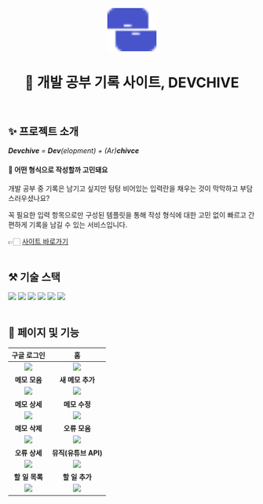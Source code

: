 <div align="center">
  <a href="https://devchive.netlify.app/">
  <img src="./public/logo.png" width="100px" alt="devchive logo"/>
  </a>

  <br>

  # 📝 개발 공부 기록 사이트, DEVCHIVE

  <br>
</div>



## ✨ 프로젝트 소개

***Devchive** = **Dev**(elopment) + (Ar)**chivce***


#### 🤔 어떤 형식으로 작성할까 고민돼요

개발 공부 중 기록은 남기고 싶지만 텅텅 비어있는 입력란을 채우는 것이 막막하고 부담스러우셨나요?

꼭 필요한 입력 항목으로만 구성된 템플릿을 통해 작성 형식에 대한 고민 없이 빠르고 간편하게 기록을 남길 수 있는 서비스입니다.

👉🏻 [사이트 바로가기](https://devchive.netlify.app/)
<br>
<br>


## ⚒️ 기술 스택
<img src="https://img.shields.io/badge/yarn-2C8EBB?style=for-the-badge&logo=yarn&logoColor=white">
<img src="https://img.shields.io/badge/React-61DAFB?style=for-the-badge&logo=React&logoColor=white">
<img src="https://img.shields.io/badge/JavaScript-F7DF1E?style=for-the-badge&logo=javascript&logoColor=black">
<img src="https://img.shields.io/badge/styled%20components-DB7093?style=for-the-badge&logo=styled-components&logoColor=white">
<img src="https://img.shields.io/badge/Firebase-FFCA28?style=for-the-badge&logo=firebase&logoColor=black">
<img src="https://img.shields.io/badge/GitHub-181717?style=for-the-badge&logo=GitHub&logoColor=white">

<br>
<br>


## 📝 페이지 및 기능

|                                                                            구글 로그인                                                                             |                                                                       홈                                                                        |
| :------------------------------------------------------------------------------------------------------------------------------------------------------------: | :-----------------------------------------------------------------------------------------------------------------------------------------------: |
| <img width="100%" src="https://github.com/lsy20140/react-devchive-project/assets/68267094/a52c9abe-2348-4188-95e6-cfd4a77af170"/> | <img width="100%" src="https://github.com/lsy20140/react-devchive-project/assets/68267094/e63b97bf-5230-4099-8805-2cde7d4a95a3"/> |
|                                                                            **메모 모음**                                                                            |                                                                       **새 메모 추가**                                                                        |
|       <img width="100%" src="https://github.com/lsy20140/react-devchive-project/assets/68267094/14e8c528-f33c-4903-8e83-97d61dd1dd82"/>       |  <img width="100%" src="https://github.com/lsy20140/react-devchive-project/assets/68267094/433b7aa4-3d43-466f-aabc-ba1994790b35"/>   |
|                                                                          **메모 상세**                                                                           |                                                                      **메모 수정**                                                                       |
|                <img width="100%" src="https://github.com/lsy20140/react-devchive-project/assets/68267094/0a3541a2-cb28-4969-89b1-a823f04f5044"/>                 |          <img width="100%" src="https://github.com/lsy20140/react-devchive-project/assets/68267094/ffdef1b2-e3e7-449e-bfb1-e97b7bae108f"/>          |
|                                                                          **메모 삭제**                                                                           |                                                                      **오류 모음**                                                                       |
|                <img width="100%" src="https://github.com/lsy20140/react-devchive-project/assets/68267094/b35a2187-8c44-48fd-a561-0de99a843643"/>                 |          <img width="100%" src="https://github.com/lsy20140/react-devchive-project/assets/68267094/32e19a35-4e08-40f3-a159-8f7ccd43e3f8"/>          |
|                                                                          **오류 상세**                                                                           |                                                                      **뮤직(유튜브 API)**                                                                       |
|                <img width="100%" src="https://github.com/lsy20140/react-devchive-project/assets/68267094/0d30564d-3ab7-4015-90be-16381bd75e53"/>                 |          <img width="100%" src="https://github.com/lsy20140/react-devchive-project/assets/68267094/be0f0e25-cffe-4732-90c5-63890324a133"/>          |
|                                                                          **할 일 목록**                                                                           |                                                                      **할 일 추가**                                                                       |
|                <img width="100%" src="https://github.com/lsy20140/react-devchive-project/assets/68267094/0a2b228e-d7ce-4614-b701-2d8c2a6ed4f0"/>                 |          <img width="100%" src="https://github.com/lsy20140/react-devchive-project/assets/68267094/9509e40d-f7cb-4407-ba11-6dad9df25dca"/>          |
